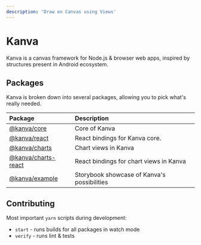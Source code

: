 ```yaml
---
description: 'Draw on Canvas using Views'
---
```


# Kanva
Kanva is a canvas framework for Node.js & browser web apps, inspired by structures present in Android ecosystem.

## Packages

Kanva is broken down into several packages, allowing you to pick what's really needed.

| Package | Description |
| :--- | :--- |
| [@kanva/core](core/getting-started.md) | Core of Kanva |
| [@kanva/react](react/getting-started.md) | React bindings for Kanva core. |
| [@kanva/charts](charts/getting-started.md) | Chart views in Kanva |
| [@kanva/charts-react](charts-react/getting-started.md) | React bindings for chart views in Kanva |
| [@kanva/example](example/getting-started.md) | Storybook showcase of Kanva's possibilities |

## Contributing

Most important `yarn` scripts during development:

* `start` - runs builds for all packages in watch mode
* `verify` - runs lint & tests


